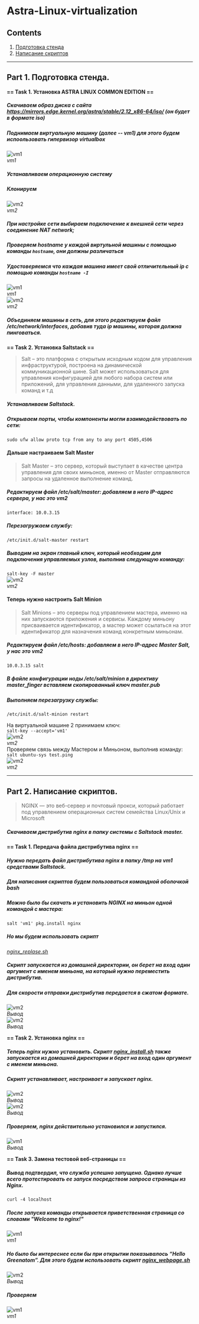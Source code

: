 # Astra-Linux-virtualization

## Contents

1. [Подготовка стенда](#part-1-подготовка-стенда)
2. [Написание скриптов](#part-2-написание-скриптов)
---

## Part 1. Подготовка стенда. 

**== Task 1. Установка **ASTRA LINUX COMMON EDITION** ==**

##### Скачиваем образ диска с сайта **https://mirrors.edge.kernel.org/astra/stable/2.12_x86-64/iso/** (он будет в формате iso)
##### Поднимаем виртуальную машину (далее -- vm1) для этого будем испоользовать гипервизор virtualbox
![vm1](pictures/1.png)<br>*vm1*<br>
##### Устанавливаем операционную систему
##### Клонируем
![vm2](pictures/2.png)<br>*vm2*<br>
##### При настройке сети выбираем подключение к внешней сети через соединение NAT network;
##### Проверяем hostname у каждой виртульной машины с помощью команды `hostname`, они должны различаться
##### Удостоверяемся что каждая машина имеет свой отличительный ip с помощью команды `hostname -I`
![vm1](pictures/5.png)<br>*vm1*<br>
![vm2](pictures/6.png)<br>*vm2*<br>
##### Объединяем машины в сеть, для этого редактируем файл */etc/network/interfaces*, добавив туда *ip* машины, которая должна пинговаться.


**== Task 2. Установка **Saltstack** ==**

>Salt – это платформа с открытым исходным кодом для управления инфраструктурой, построена на динамической коммуникационной шине. Salt может использоваться для управления конфигурацией для любого набора систем или приложений, для управления данными, для удаленного запуска команд и т.д

##### Устанавливаем Saltstack.
##### Открываем порты, чтобы компоненты могли взаимодействовать по сети: <br>
`sudo ufw allow proto tcp from any to any port 4505,4506`
#### Дальше настраиваем Salt Master


> Salt Master – это сервер, который выступает в качестве центра управления для своих миньонов, именно от Master отправляются запросы на удаленное выполнение команд.

##### Редактируем файл */etc/salt/master*: добавляем в него IP-адрес сервера, у нас это vm2
`interface: 10.0.3.15`
##### Перезагружаем службу:
`/etc/init.d/salt-master restart`
##### Выводим на экран главный ключ, который необходим для подключения управляемых узлов, выполнив следующую команду:
`salt-key -F master`
<br>
![vm2](pictures/7.png)<br>*vm2*<br>
#### Теперь нужно настроить Salt Minion

>Salt Minions – это серверы под управлением мастера, именно на них запускаются приложения и сервисы. Каждому миньону присваивается идентификатор, а мастер может ссылаться на этот идентификатор для назначения команд конкретным миньонам.

##### Редактируем файл */etc/hosts*: добавляем в него IP-адрес Master Salt, у нас это vm2
`10.0.3.15 salt`
##### В файле конфигурации ноды */etc/salt/minion* в директиву *master_finger* вставляем скопированный ключ *master.pub*
##### Выполняем перезагрузку службы:
`/etc/init.d/salt-minion restart`

На виртуальной машине 2 принимаем ключ: <br>
`salt-key --accept='vm1'`
<br>
![vm2](pictures/10.png)<br>*vm2*<br>
Проверяем связь между Мастером и Миньоном, выполнив команду:<br>
`salt ubuntu-sys test.ping`
<br>
![vm2](pictures/11.png)<br>*vm2*<br>

---

## Part 2. Написание скриптов. 

> NGINX — это веб-сервер и почтовый прокси, который работает под управлением операционных систем семейства Linux/Unix и Microsoft
##### Скачиваем дистрибутив nginx в папку системы с Saltstack master.

**== Task 1. Передача файла дистрибутива nginx ==**
##### Нужно передать файл дистрибутива nginx в папку */tmp* на *vm1* средствами Saltstack.
##### Для написания скриптов будем пользоваться командной оболочкой *bash*
##### Можно было бы скачать и установить NGINX на миньон одной командой с мастера:
`salt 'vm1' pkg.install nginx`
##### Но мы будем использовать скрипт
*[nginx_replase.sh](nginx_replase.sh)*
##### Скрипт запускается из домашней директории, он берет на вход один аргумент с именем миньона, на который нужно переместить дистрибутив.
##### Для скорости отправки дистрибутив передается в сжатом формате.

![vm2](pictures/12.png)<br>*Вывод*<br>
![vm2](pictures/13.png)<br>*Вывод*<br>

**== Task 2. Установка nginx ==**

##### Теперь nginx нужно установить. Скрипт *[nginx_install.sh](nginx_install.sh)* также запускается из домашней директории и берет на вход один аргумент с именем миньона.
##### Скрипт устанавливает, настраивает и запускает nginx.
![vm2](pictures/14.png)<br>*Вывод*<br>
![vm2](pictures/15.png)<br>*Вывод*<br>
##### Проверяем, nginx действительно установился и запустился.
![vm1](pictures/16.png)<br>*Вывод*<br>

**== Task 3. Замена тестовой веб-страницы ==**
 
##### Вывод подтвердил, что служба успешно запущена. Однако лучше всего протестировать ее запуск посредством запроса страницы из Nginx.
`curl -4 localhost`
##### После запуска команды открывается приветственная страница со словами "Welcome to nginx!"
![vm1](pictures/17.png)<br>*vm1*<br>
##### Но было бы интереснее если бы при открытии показывалось “Hello Greenatom”. Для этого будем использовать скрипт *[nginx_webpage.sh](nginx_webpage.sh)*
![vm2](pictures/18.png)<br>*Вывод*<br>
##### Проверяем
![vm1](pictures/19.png)<br>*vm1*<br>
##### 